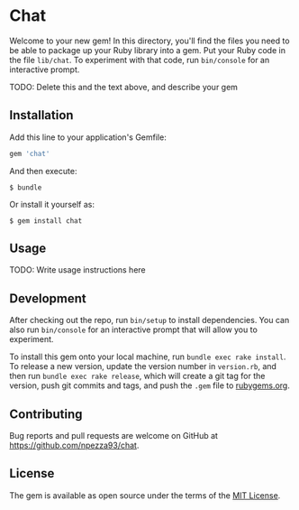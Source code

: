 # Chat

Welcome to your new gem! In this directory, you'll find the files you need to be able to package up your Ruby library into a gem. Put your Ruby code in the file `lib/chat`. To experiment with that code, run `bin/console` for an interactive prompt.

TODO: Delete this and the text above, and describe your gem

## Installation

Add this line to your application's Gemfile:

```ruby
gem 'chat'
```

And then execute:

    $ bundle

Or install it yourself as:

    $ gem install chat

## Usage

TODO: Write usage instructions here

## Development

After checking out the repo, run `bin/setup` to install dependencies. You can also run `bin/console` for an interactive prompt that will allow you to experiment.

To install this gem onto your local machine, run `bundle exec rake install`. To release a new version, update the version number in `version.rb`, and then run `bundle exec rake release`, which will create a git tag for the version, push git commits and tags, and push the `.gem` file to [rubygems.org](https://rubygems.org).

## Contributing

Bug reports and pull requests are welcome on GitHub at https://github.com/npezza93/chat.


## License

The gem is available as open source under the terms of the [MIT License](http://opensource.org/licenses/MIT).
